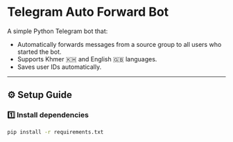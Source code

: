 # Telegram Auto Forward Bot

A simple Python Telegram bot that:
- Automatically forwards messages from a source group to all users who started the bot.
- Supports Khmer 🇰🇭 and English 🇬🇧 languages.
- Saves user IDs automatically.

---

## ⚙️ Setup Guide

### 1️⃣ Install dependencies
```bash
pip install -r requirements.txt
